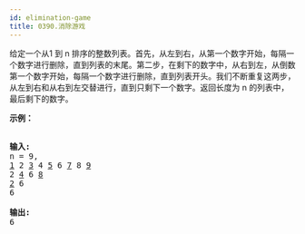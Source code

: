 ```yaml
---
id: elimination-game
title: 0390.消除游戏
---
```

给定一个从1 到 n 排序的整数列表。首先，从左到右，从第一个数字开始，每隔一个数字进行删除，直到列表的末尾。第二步，在剩下的数字中，从右到左，从倒数第一个数字开始，每隔一个数字进行删除，直到列表开头。我们不断重复这两步，从左到右和从右到左交替进行，直到只剩下一个数字。返回长度为 n 的列表中，最后剩下的数字。

**示例：**


<pre><br/><strong>输入:</strong><br/>n = 9,<br/><u>1</u> 2 <u>3</u> 4 <u>5</u> 6 <u>7</u> 8 <u>9</u><br/>2 <u>4</u> 6 <u>8</u><br/><u>2</u> 6<br/>6<br/><br/><strong>输出:</strong><br/>6</pre>


